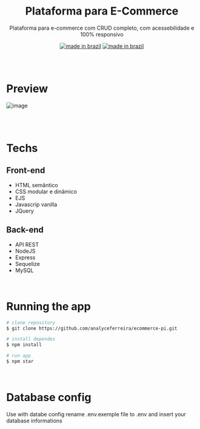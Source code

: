<div align="center">

# Plataforma para E-Commerce

Plataforma para e-commerce com CRUD completo, com acessebilidade e 100% responsivo

[![made in brazil](https://img.shields.io/badge/state%20-in%20progress-009.svg?style=for-the-badge)]() [![made in brazil](https://img.shields.io/badge/made%20in-brazil-008751.svg?style=for-the-badge)](https://www.google.com/maps/place/brazil)
</div>


<br>
<br>

# Preview
![image](https://user-images.githubusercontent.com/73858741/175830385-bf5cbb9b-4a62-4dc2-ba80-26ed5388a135.png)


<br>
<br>

# Techs

## Front-end
- HTML semântico
- CSS modular e dinâmico
- EJS
- Javascrip vanilla
- JQuery


## Back-end
- API REST
- NodeJS
- Express
- Sequelize
- MySQL

<br>


# Running the app
```bash
# clone repository
$ git clone https://github.com/analyceferreira/ecommerce-pi.git

# install dependes
$ npm install

# run app
$ npm star
```
<br>

# Database config
Use with databe config rename .env.exemple file to .env and insert your database informations


 

